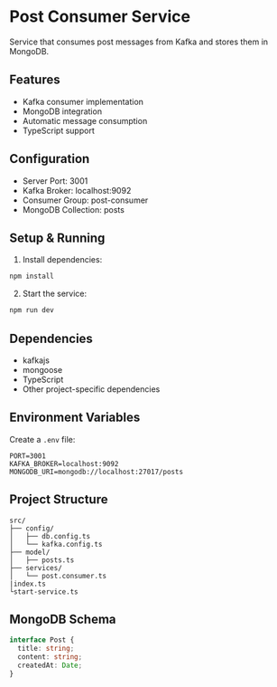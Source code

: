 # Post Consumer Service

Service that consumes post messages from Kafka and stores them in MongoDB.

## Features

- Kafka consumer implementation
- MongoDB integration
- Automatic message consumption
- TypeScript support

## Configuration

- Server Port: 3001
- Kafka Broker: localhost:9092
- Consumer Group: post-consumer
- MongoDB Collection: posts

## Setup & Running

1. Install dependencies:
```bash
npm install
```

2. Start the service:
```bash
npm run dev
```

## Dependencies

- kafkajs
- mongoose
- TypeScript
- Other project-specific dependencies

## Environment Variables

Create a `.env` file:
```
PORT=3001
KAFKA_BROKER=localhost:9092
MONGODB_URI=mongodb://localhost:27017/posts
```

## Project Structure
```
src/
├── config/
│   ├── db.config.ts
│   └── kafka.config.ts
├── model/
│   ├── posts.ts
├── services/
│   └── post.consumer.ts
|index.ts
└start-service.ts
```

## MongoDB Schema

```typescript
interface Post {
  title: string;
  content: string;
  createdAt: Date;
}
```